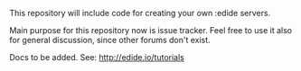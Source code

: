 
This repository will include code for creating your own :edide servers.

Main purpose for this repository now is issue tracker. Feel free to use it also for
general discussion, since other forums don't exist.

Docs to be added. See: http://edide.io/tutorials
